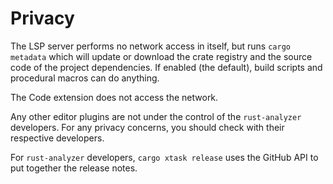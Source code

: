 # Privacy

The LSP server performs no network access in itself, but runs `cargo metadata` which will update or download the crate registry and the source code of the project dependencies.
If enabled (the default), build scripts and procedural macros can do anything.

The Code extension does not access the network.

Any other editor plugins are not under the control of the `rust-analyzer` developers. For any privacy concerns, you should check with their respective developers.

For `rust-analyzer` developers, `cargo xtask release` uses the GitHub API to put together the release notes.
